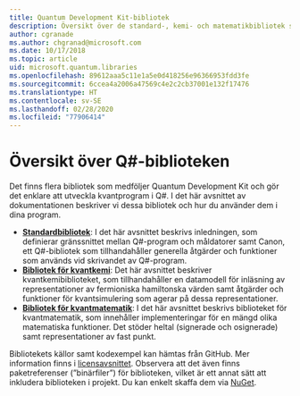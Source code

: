```yaml
---
title: Quantum Development Kit-bibliotek
description: Översikt över de standard-, kemi- och matematikbibliotek som ingår i Microsoft Quantum Development Kit.
author: cgranade
ms.author: chgranad@microsoft.com
ms.date: 10/17/2018
ms.topic: article
uid: microsoft.quantum.libraries
ms.openlocfilehash: 89612aaa5c11e1a5e0d418256e96366953fdd3fe
ms.sourcegitcommit: 6ccea4a2006a47569c4e2c2cb37001e132f17476
ms.translationtype: HT
ms.contentlocale: sv-SE
ms.lasthandoff: 02/28/2020
ms.locfileid: "77906414"
---
```

# <a name="overview-of-q-libraries"></a>Översikt över Q#-biblioteken
Det finns flera bibliotek som medföljer Quantum Development Kit och gör det enklare att utveckla kvantprogram i Q#.
I det här avsnittet av dokumentationen beskriver vi dessa bibliotek och hur du använder dem i dina program.

- [**Standardbibliotek**](xref:microsoft.quantum.libraries.standard.intro): I det här avsnittet beskrivs inledningen, som definierar gränssnittet mellan Q#-program och måldatorer samt Canon, ett Q#-bibliotek som tillhandahåller generella åtgärder och funktioner som används vid skrivandet av Q#-program.
- [**Bibliotek för kvantkemi**](xref:microsoft.quantum.chemistry.concepts.intro): Det här avsnittet beskriver kvantkemibiblioteket, som tillhandahåller en datamodell för inläsning av representationer av fermioniska hamiltonska värden samt åtgärder och funktioner för kvantsimulering som agerar på dessa representationer.
- [**Bibliotek för kvantmatematik**](xref:microsoft.quantum.numerics.intro): I det här avsnittet beskrivs biblioteket för kvantmatematik, som innehåller implementeringar för en mängd olika matematiska funktioner. Det stöder heltal (signerade och osignerade) samt representationer av fast punkt.

Bibliotekets källor samt kodexempel kan hämtas från GitHub. Mer information finns i [licensavsnittet](xref:microsoft.quantum.libraries.licensing). Observera att det även finns paketreferenser (”binärfiler”) för biblioteken, vilket är ett annat sätt att inkludera biblioteken i projekt. Du kan enkelt skaffa dem via [NuGet](https://nuget.org).
